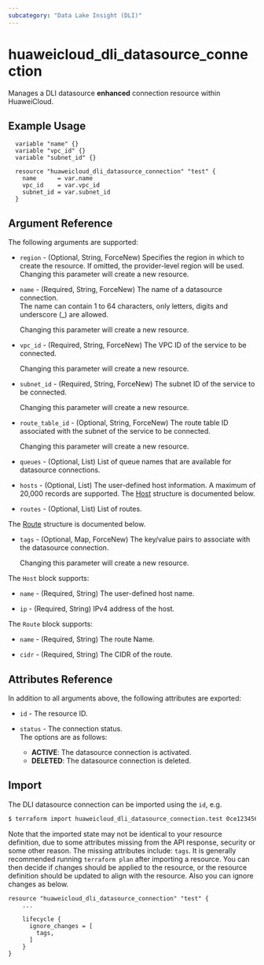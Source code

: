 ```yaml
---
subcategory: "Data Lake Insight (DLI)"
---
```


# huaweicloud_dli_datasource_connection

Manages a DLI datasource **enhanced** connection resource within HuaweiCloud.  

## Example Usage

```hcl
  variable "name" {}
  variable "vpc_id" {}
  variable "subnet_id" {}

  resource "huaweicloud_dli_datasource_connection" "test" {
    name      = var.name
    vpc_id    = var.vpc_id
    subnet_id = var.subnet_id
  }
```

## Argument Reference

The following arguments are supported:

* `region` - (Optional, String, ForceNew) Specifies the region in which to create the resource.
  If omitted, the provider-level region will be used. Changing this parameter will create a new resource.

* `name` - (Required, String, ForceNew) The name of a datasource connection.  
  The name can contain 1 to 64 characters, only letters, digits and underscore (_) are allowed.

  Changing this parameter will create a new resource.

* `vpc_id` - (Required, String, ForceNew) The VPC ID of the service to be connected.

  Changing this parameter will create a new resource.

* `subnet_id` - (Required, String, ForceNew) The subnet ID of the service to be connected.

  Changing this parameter will create a new resource.

* `route_table_id` - (Optional, String, ForceNew) The route table ID associated with the subnet of the service to be connected.

  Changing this parameter will create a new resource.

* `queues` - (Optional, List) List of queue names that are available for datasource connections.

* `hosts` - (Optional, List) The user-defined host information. A maximum of 20,000 records are supported.
The [Host](#datasourceConnection_Host) structure is documented below.

* `routes` - (Optional, List) List of routes.

The [Route](#datasourceConnection_Route) structure is documented below.

* `tags` - (Optional, Map, ForceNew) The key/value pairs to associate with the datasource connection.

  Changing this parameter will create a new resource.

<a name="datasourceConnection_Host"></a>
The `Host` block supports:

* `name` - (Required, String) The user-defined host name.

* `ip` - (Required, String) IPv4 address of the host.

<a name="datasourceConnection_Route"></a>
The `Route` block supports:

* `name` - (Required, String) The route Name.

* `cidr` - (Required, String) The CIDR of the route.

## Attributes Reference

In addition to all arguments above, the following attributes are exported:

* `id` - The resource ID.

* `status` - The connection status.  
  The options are as follows:
    + **ACTIVE**: The datasource connection is activated.
    + **DELETED**: The datasource connection is deleted.

## Import

The DLI datasource connection can be imported using the `id`, e.g.

```bash
$ terraform import huaweicloud_dli_datasource_connection.test 0ce123456a00f2591fabc00385ff1234
```

Note that the imported state may not be identical to your resource definition, due to some attributes missing from the
API response, security or some other reason. The missing attributes include: `tags`.
It is generally recommended running `terraform plan` after importing a resource.
You can then decide if changes should be applied to the resource, or the resource definition should be updated to
align with the resource. Also you can ignore changes as below.

```hcl
resource "huaweicloud_dli_datasource_connection" "test" {
    ...

    lifecycle {
      ignore_changes = [
        tags,
      ]
    }
}
